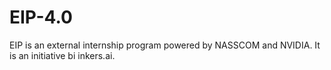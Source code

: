 # EIP-4.0

EIP is an external internship program powered by NASSCOM and NVIDIA. It is an initiative bi inkers.ai.
